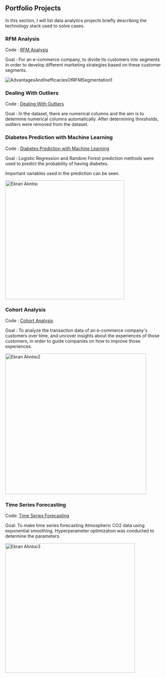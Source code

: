 ## Portfolio Projects 

In this section, I will list data analytics projects briefly describing the technology stack used to solve cases.

### RFM Analysis
Code : [RFM Analysis](https://github.com/gizemorhn/Portfolio-projects/blob/main/RFM_Analysis.ipynb)

Goal : For an e-commerce company, to divide its customers into segments in order to develop different marketing strategies based on these customer segments.


![AdvantagesAndInefficaciesOfRFMSegmentation1](https://github.com/gizemorhn/Data-Analysis-Portfolio/assets/66029047/1d4cfea0-4cef-4289-b452-ca4e62965396)

### Dealing With Outliers
Code : [Dealing With Outliers](https://github.com/gizemorhn/Portfolio-projects/blob/main/Dealing_With_Outliers.ipynb)

Goal : In the dataset, there are numerical columns and the aim is to determine numerical columns automatically. After determining thresholds, outliers were removed from the dataset. 

### Diabetes Prediction with Machine Learning
Code : [Diabetes Prediction with Machine Learning](https://github.com/gizemorhn/Portfolio-projects/blob/main/Diabetes_Prediction_with_Machine_Learning.ipynb)

Goal : Logistic Regression and Random Forest prediction methods were used to predict the probability of having diabetes.

Important variables used in the prediction can be seen.

<img width="378" alt="Ekran Alıntısı" src="https://github.com/gizemorhn/Data-Analysis-Portfolio/assets/66029047/5a814964-4d23-4d5a-a456-1dad0566548f">

### Cohort Analysis
Code : [Cohort Analysis](https://github.com/gizemorhn/Portfolio-projects/blob/main/Cohort_Analysis.ipynb)

Goal : To analyze the transaction data of an e-commerce company's customers over time, and uncover insights about the experiences of those customers, in order to guide companies on how to improve those experiences.

<img width="448" alt="Ekran Alıntısı2" src="https://github.com/gizemorhn/Data-Analysis-Portfolio/assets/66029047/cd39c2d2-f504-4a38-8678-c164bf2a810b">

### Time Series Forecasting
Code: [Time Series Forecasting](https://github.com/gizemorhn/Portfolio-projects/blob/main/Time_Series_Forecasting.ipynb)

Goal: To make time series forecasting Atmospheric CO2 data using exponential smoothing. Hyperparameter optimization was conducted to determine the parameters.

<img width="412" alt="Ekran Alıntısı3" src="https://github.com/gizemorhn/Data-Analysis-Portfolio/assets/66029047/6231dfd5-20be-4d0d-a75a-acb87098d507">
